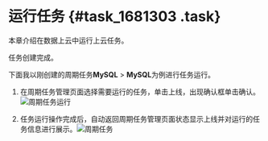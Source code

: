 # 运行任务 {#task_1681303 .task}

本章介绍在数据上云中运行上云任务。

任务创建完成。

下面我以刚创建的周期任务**MySQL** \> **MySQL**为例进行任务运行。

1.  在周期任务管理页面选择需要运行的任务，单击上线，出现确认框单击确认。![周期任务运行](http://static-aliyun-doc.oss-cn-hangzhou.aliyuncs.com/assets/img/1332677/156809682155376_zh-CN.png)


2.  任务运行操作完成后，自动返回周期任务管理页面状态显示上线并对运行的任务信息进行展示。![周期任务](http://static-aliyun-doc.oss-cn-hangzhou.aliyuncs.com/assets/img/1332677/156809682155402_zh-CN.png)



